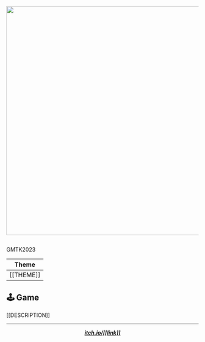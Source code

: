 <p align="center" >
  <img width="600" src="https://placehold.co/600x400"/>
</p>

##

GMTK2023

| Theme  |
| -      |
| [[THEME]] |

## 🕹️ Game

[[DESCRIPTION]]

---

<p align="center">
    <b><i><a href="">itch.io/[[link]]</a></b></i>
</p>
